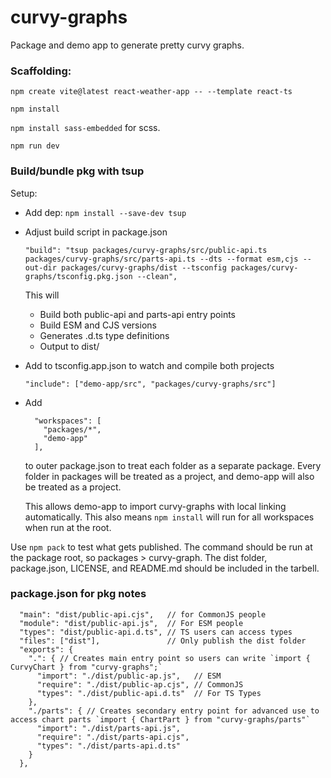 # curvy-graphs
Package and demo app to generate pretty curvy graphs.

### Scaffolding:
`npm create vite@latest react-weather-app -- --template react-ts`

`npm install`

`npm install sass-embedded` for scss.

`npm run dev`

### Build/bundle pkg with tsup
Setup:
- Add dep: `npm install --save-dev tsup`
- Adjust build script in package.json 
  ```
  "build": "tsup packages/curvy-graphs/src/public-api.ts packages/curvy-graphs/src/parts-api.ts --dts --format esm,cjs --out-dir packages/curvy-graphs/dist --tsconfig packages/curvy-graphs/tsconfig.pkg.json --clean",
  ```

  This will
   - Build both public-api and parts-api entry points 
   - Build ESM and CJS versions
   - Generates .d.ts type definitions
   - Output to dist/

- Add to tsconfig.app.json to watch and compile both projects
  ```
  "include": ["demo-app/src", "packages/curvy-graphs/src"]
  ```
- Add
  ```
    "workspaces": [
      "packages/*",
      "demo-app"
    ],
  ```
  to outer package.json to treat each folder as a separate package. Every folder in packages will be treated as a project, and demo-app will also be treated as a project.

  This allows demo-app to import curvy-graphs with local linking automatically. This also means `npm install` will run for all workspaces when run at the root.

Use `npm pack` to test what gets published. The command should be run at the package root, so packages > curvy-graph. The dist folder, package.json, LICENSE, and README.md should be included in the tarbell.

### package.json for pkg notes
```JSONC
  "main": "dist/public-api.cjs",   // for CommonJS people
  "module": "dist/public-api.js",  // For ESM people
  "types": "dist/public-api.d.ts", // TS users can access types
  "files": ["dist"],               // Only publish the dist folder
  "exports": {
    ".": { // Creates main entry point so users can write `import { CurvyChart } from "curvy-graphs";`
      "import": "./dist/public-ap.js",   // ESM
      "require": "./dist/public-ap.cjs", // CommonJS
      "types": "./dist/public-api.d.ts"  // For TS Types
    },
    "./parts": { // Creates secondary entry point for advanced use to access chart parts `import { ChartPart } from "curvy-graphs/parts"`
      "import": "./dist/parts-api.js",
      "require": "./dist/parts-api.cjs",
      "types": "./dist/parts-api.d.ts"
    }
  },
```